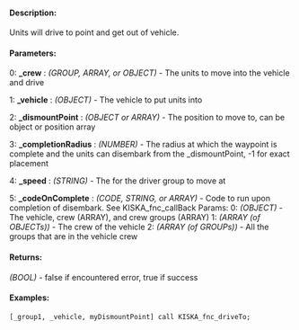 #### Description:
Units will drive to point and get out of vehicle.

#### Parameters:
0: **_crew** : *(GROUP, ARRAY, or OBJECT)* - The units to move into the vehicle and drive

1: **_vehicle** : *(OBJECT)* - The vehicle to put units into

2: **_dismountPoint** : *(OBJECT or ARRAY)* - The position to move to, can be object or position array

3: **_completionRadius** : *(NUMBER)* - The radius at which the waypoint is complete and the units can disembark from the _dismountPoint, -1 for exact placement

4: **_speed** : *(STRING)* - The for the driver group to move at

5: **_codeOnComplete** : *(CODE, STRING, or ARRAY)* - Code to run upon completion of disembark. See KISKA_fnc_callBack
Params:
0: *(OBJECT)* - The vehicle, crew (ARRAY), and crew groups (ARRAY)
1: *(ARRAY (of OBJECTs))* - The crew of the vehicle
2: *(ARRAY (of GROUPs))* - All the groups that are in the vehicle crew

#### Returns:
*(BOOL)* - false if encountered error, true if success

#### Examples:
```sqf
[_group1, _vehicle, myDismountPoint] call KISKA_fnc_driveTo;
```

